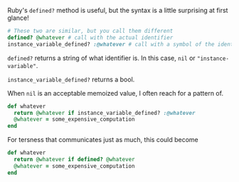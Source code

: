 Ruby's `defined?` method is useful, but the syntax is a little surprising at first glance!

```ruby
# These two are similar, but you call them different
defined? @whatever # call with the actual identifier
instance_variable_defined? :@whatever # call with a symbol of the identifier
```

`defined?` returns a string of what identifier is. In this case, `nil` or `"instance-variable"`.

`instance_variable_defined?` returns a bool.

When `nil` is an acceptable memoized value, I often reach for a pattern of.

```ruby
def whatever
  return @whatever if instance_variable_defined? :@whatever
  @whatever = some_expensive_computation
end
```

For tersness that communicates just as much, this could become

```ruby
def whatever
  return @whatever if defined? @whatever
  @whatever = some_expensive_computation
end
```

